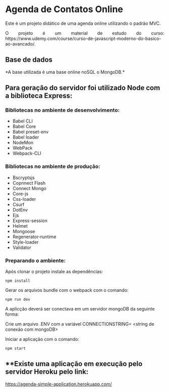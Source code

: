 # **Agenda de Contatos Online**

<p align="justify">Este é um projeto didático de uma agenda online utilizando o padrão MVC.
<p align="justify">O projeto é um material de estudo do curso: https://www.udemy.com/course/curso-de-javascript-moderno-do-basico-ao-avancado/.
  
## **Base de dados**

<p align="justify">*A base utilizada é uma base online noSQL o MongoDB.*

## Para geração do servidor foi utilizado Node com a biblioteca Express:

### Bibliotecas no ambiente de desenvolvimento:
  * Babel CLI
  * Babel Core
  * Babel preset-env
  * Babel loader
  * NodeMon
  * WebPack
  * Webpack-CLI
  
### Bibliotecas no ambiente de produção:
  * Bscryptsjs
  * Copnnect Flash
  * Connect Mongo
  * Core-js
  * Css-loader
  * Csurf
  * DotEnv
  * Ejs
  * Express-session
  * Helmet
  * Mongoose
  * Regenerator-runtime
  * Style-loader
  * Validator

### Preparando o ambiente:

Após clonar o projeto instale as dependências:
  
  ``` npm install ```
  
Gerar os arquivos bundle com o webpack com o comando:

``` npm run dev ```
  
A aplicção deverá ser conectava em um servidor mongoDB da seguinte forma:
  
  Crie um arquivo .ENV com a variável CONNECTIONSTRING= <string de conexão com mongoDB>

Iniciar a aplicação com o comando:

``` npm start ```
  
## **Existe uma aplicação em execução pelo servidor Heroku pelo link:
  
  https://agenda-simple-application.herokuapp.com/
  

